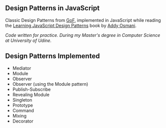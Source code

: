 Design Patterns in JavaScript
-----------------------------
Classic Design Patterns from [GoF](https://en.wikipedia.org/?title=Design_Patterns),
implemented in JavaScript while reading the [Learning JavaScript Design Patterns](http://addyosmani.com/resources/essentialjsdesignpatterns/book/)
book by [Addy Osmani](https://twitter.com/addyosmani).

_Code written for practice. During my Master's degree in Computer Science at University of Udine._

Design Patterns Implemented
---------------------------
* Mediator
* Module
* Observer
* Observer (using the Module pattern)
* Publish-Subscribe
* Revealing Module
* Singleton
* Prototype
* Command
* Mixing
* Decorator
